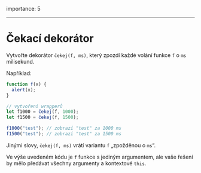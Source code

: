 importance: 5

---

# Čekací dekorátor

Vytvořte dekorátor `čekej(f, ms)`, který zpozdí každé volání funkce `f` o `ms` milisekund.

Například:

```js
function f(x) {
  alert(x);
}

// vytvoření wrapperů
let f1000 = čekej(f, 1000);
let f1500 = čekej(f, 1500);

f1000("test"); // zobrazí "test" za 1000 ms
f1500("test"); // zobrazí "test" za 1500 ms
```

Jinými slovy, `čekej(f, ms)` vrátí variantu `f` „zpožděnou o `ms`“.

Ve výše uvedeném kódu je `f` funkce s jediným argumentem, ale vaše řešení by mělo předávat všechny argumenty a kontextové `this`.
